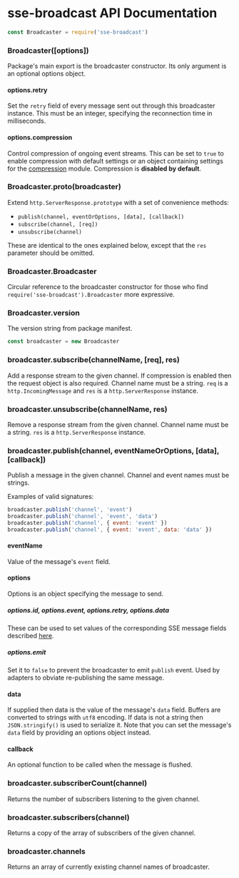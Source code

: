 # sse-broadcast API Documentation

```js
const Broadcaster = require('sse-broadcast')
```

### Broadcaster([options])

Package's main export is the broadcaster constructor. Its only argument is an optional options object.

#### options.retry

Set the `retry` field of every message sent out through this broadcaster instance.
This must be an integer, specifying the reconnection time in milliseconds.

#### options.compression

Control compression of ongoing event streams.
This can be set to `true` to enable compression with default settings
or an object containing settings for the [compression](https://github.com/expressjs/compression#options) module.
Compression is **disabled by default**.

### Broadcaster.proto(broadcaster)

Extend `http.ServerResponse.prototype` with a set of convenience methods:
* `publish(channel, eventOrOptions, [data], [callback])`
* `subscribe(channel, [req])`
* `unsubscribe(channel)`

These are identical to the ones explained below, except that the `res` parameter should be omitted.

### Broadcaster.Broadcaster

Circular reference to the broadcaster constructor for those who find `require('sse-broadcast').Broadcaster` more expressive.

### Broadcaster.version

The version string from package manifest.

```js
const broadcaster = new Broadcaster
```

### broadcaster.subscribe(channelName, [req], res)

Add a response stream to the given channel.
If compression is enabled then the request object is also required.
Channel name must be a string.
`req` is a `http.IncomingMessage` and `res` is a `http.ServerResponse` instance.

### broadcaster.unsubscribe(channelName, res)

Remove a response stream from the given channel.
Channel name must be a string. `res` is a `http.ServerResponse` instance.

### broadcaster.publish(channel, eventNameOrOptions, [data], [callback])

Publish a message in the given channel. Channel and event names must be strings.

Examples of valid signatures:
```js
broadcaster.publish('channel', 'event')
broadcaster.publish('channel', 'event', 'data')
broadcaster.publish('channel', { event: 'event' })
broadcaster.publish('channel', { event: 'event', data: 'data' })
```

#### eventName

Value of the message's `event` field.

#### options

Options is an object specifying the message to send.

##### options.id, options.event, options.retry, options.data

These can be used to set values of the corresponding SSE message fields described
[here](https://developer.mozilla.org/en-US/docs/Web/API/Server-sent_events/Using_server-sent_events).

##### options.emit

Set it to `false` to prevent the broadcaster to emit `publish` event.
Used by adapters to obviate re-publishing the same message.

#### data

If supplied then data is the value of the message's `data` field.
Buffers are converted to strings with `utf8` encoding.
If data is not a string then `JSON.stringify()` is used to serialize it.
Note that you can set the message's `data` field by providing an options object instead.

#### callback

An optional function to be called when the message is flushed.

### broadcaster.subscriberCount(channel)

Returns the number of subscribers listening to the given channel.

### broadcaster.subscribers(channel)

Returns a copy of the array of subscribers of the given channel.

### broadcaster.channels

Returns an array of currently existing channel names of broadcaster.
